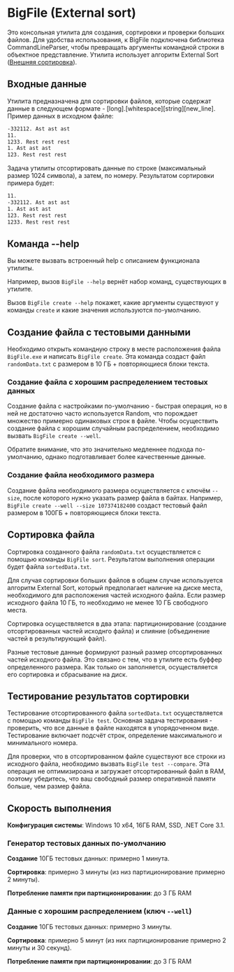# BigFile (External sort)

Это консольная утилита для создания, сортировки и проверки больших файлов.
Для удобства использования, к BigFile подключена библиотека CommandLineParser, чтобы превращать аргументы командной строки в объектное представление.
Утилита использует алгоритм External Sort ([Внешняя сортировка](https://ru.wikipedia.org/wiki/%D0%92%D0%BD%D0%B5%D1%88%D0%BD%D1%8F%D1%8F_%D1%81%D0%BE%D1%80%D1%82%D0%B8%D1%80%D0%BE%D0%B2%D0%BA%D0%B0)).

## Входные данные

Утилита предназначена для сортировки файлов, которые содержат данные в следующем формате - [long].[whitespace][string][new_line]. Пример данных в исходном файле:
```txt
-332112. Ast ast ast
11. 
1233. Rest rest rest
1. Ast ast ast
123. Rest rest rest 
```
Задача утилиты отсортировать данные по строке (максимальный размер 1024 символа), а затем, по номеру. Результатом сортировки примера будет:
```txt
11. 
-332112. Ast ast ast
1. Ast ast ast
123. Rest rest rest
1233. Rest rest rest
```

## Команда --help

Вы можете вызвать встроенный help с описанием функционала утилиты.

Например, вызов `BigFile --help` вернёт набор команд, существующих в утилите.

Вызов `BigFile create --help` покажет, какие аргументы существуют у команды `create` и какие значения используются по-умолчанию.

## Создание файла с тестовыми данными

Необходимо открыть командную строку в месте расположения файла `BigFile.exe` и написать `BigFile create`. 
Эта команда создаст файл `randomData.txt` с размером в 10 ГБ + повторяющиеся блоки текста.

### Создание файла с хорошим распределением тестовых данных

Создание файла с настройками по-умолчанию - быстрая операция, но в ней не достаточно часто используется Random, что порождает множество примерно одинаковых строк в файле. Чтобы осуществить создание файла с хорошим случайным распределением, необходимо вызвать `BigFile create --well`. 

Обратите внимание, что это значительно медленнее подхода по-умолчанию, однако подготавливает более качественные данные.

### Создание файла необходимого размера

Создание файла необходимого размера осуществляется с ключём `--size`, после которого нужно указать размер файла в байтах.
Например, `BigFile create --well --size 107374182400` создаст тестовый файл размером в 100ГБ + повторяющиеся блоки текста.

## Сортировка файла

Сортировка созданного файла `randomData.txt` осуществляется с помощью команды `BigFile sort`.
Результатом выполнения операции будет файла `sortedData.txt`.

Для случая сортировки больших файлов в общем случае используется алгоритм External Sort, который предполагает наличие на диске места, необходимого для расположения частей исходного файла. 
Если размер исходного файла 10 ГБ, то необходимо не менее 10 ГБ свободного места. 

Сортировка осуществляется в два этапа: партиционирование (создание отсортированных частей исходнго файла) и слияние (объединение частей в результирующий файл).

Разные тестовые данные формируют разный размер отсортированных частей исходного файла. Это связано с тем, что в утилите есть буффер определенного размера. Как только он заполняется, осуществляется его сортировка и сбрасывание на диск.

## Тестирование результатов сортировки

Тестирование отсортированного файла `sortedData.txt` осуществляется с помощью команды `BigFile test`. 
Основная задача тестирования - проверить, что все данные в файле находятся в упорядоченном виде.
Тестирование включает подсчёт строк, определение максимального и минимального номера.

Для проверки, что в отсортированном файле существуют все строки из исходного файла, необходимо вызвать `BigFile test --compare`. Эта операция не оптимизироана и загружает отсортированный файл в RAM, поэтому убедитесь, что ваш свободный размер оперативной памяти больше, чем размер файла.

## Скорость выполнения

**Конфигурация системы**: Windows 10 x64, 16ГБ RAM, SSD, .NET Core 3.1.

### Генератор тестовых данных по-умолчанию
**Создание** 10ГБ тестовых данных: примерно 1 минута.

**Сортировка**: примерно 3 минуты (из низ партиционирование примерно 2 минуты).

**Потребление памяти при партиционировании**: до 3 ГБ RAM

### Данные с хорошим распределением (ключ `--well`)
**Создание** 10ГБ тестовых данных: примерно 3 минуты.

**Сортировка**: примерно 5 минут (из них партиционирование примерно 2 минуты и 30 секунд).

**Потребление памяти при партиционировании**: до 3 ГБ RAM
